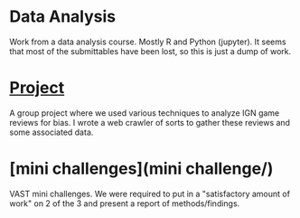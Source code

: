 # Data Analysis
Work from a data analysis course.
Mostly R and Python (jupyter).
It seems that most of the submittables have been lost, so this is just a dump of work.


# [Project](Project/)
A group project where we used various techniques to analyze IGN game reviews for bias.
I wrote a web crawler of sorts to gather these reviews and some associated data.

# [mini challenges](mini challenge/)
VAST mini challenges.
We were required to put in a "satisfactory amount of work" on 2 of the 3 and present a report of methods/findings.